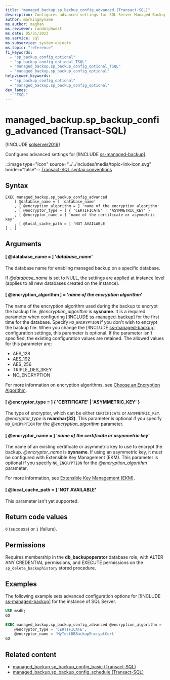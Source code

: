 ```yaml
---
title: "managed_backup.sp_backup_config_advanced (Transact-SQL)"
description: Configures advanced settings for SQL Server Managed Backup to Azure.
author: markingmyname
ms.author: maghan
ms.reviewer: randolphwest
ms.date: 05/31/2023
ms.service: sql
ms.subservice: system-objects
ms.topic: "reference"
f1_keywords:
  - "sp_backup_config_optional"
  - "sp_backup_config_optional_TSQL"
  - "managed_backup.sp_backup_config_optional_TSQL"
  - "managed_backup.sp_backup_config_optional"
helpviewer_keywords:
  - "sp_backup_config_optional"
  - "managed_backup.sp_backup_config_optional"
dev_langs:
  - "TSQL"
---
```

# managed_backup.sp_backup_config_advanced (Transact-SQL)

[!INCLUDE [sqlserver2016](../../includes/applies-to-version/sqlserver2016.md)]

Configures advanced settings for [!INCLUDE [ss-managed-backup](../../includes/ss-managed-backup-md.md)].

:::image type="icon" source="../../includes/media/topic-link-icon.svg" border="false"::: [Transact-SQL syntax conventions](../../t-sql/language-elements/transact-sql-syntax-conventions-transact-sql.md)

## Syntax

```syntaxsql
EXEC managed_backup.sp_backup_config_advanced
    [ @database_name = ] 'database_name'
    , [ @encryption_algorithm = ] 'name of the encryption algorithm'
    , [ @encryptor_type = ] { 'CERTIFICATE' | 'ASYMMETRIC_KEY' }
    , [ @encryptor_name = ] 'name of the certificate or asymmetric key'
    , [ @local_cache_path = ] 'NOT AVAILABLE'
[ ; ]
```

## Arguments

#### [ @database_name = ] '*database_name*'

The database name for enabling managed backup on a specific database.

If *@database_name* is set to NULL, the settings are applied at instance level (applies to all new databases created on the instance).

#### [ @encryption_algorithm ] = '*name of the encryption algorithm*'

The name of the encryption algorithm used during the backup to encrypt the backup file. *@encryption_algorithm* is **sysname**. It is a required parameter when configuring [!INCLUDE [ss-managed-backup](../../includes/ss-managed-backup-md.md)] for the first time for the database. Specify `NO_ENCRYPTION` if you don't wish to encrypt the backup file. When you change the [!INCLUDE [ss-managed-backup](../../includes/ss-managed-backup-md.md)] configuration settings, this parameter is optional. If the parameter isn't specified, the existing configuration values are retained. The allowed values for this parameter are:

- AES_128
- AES_192
- AES_256
- TRIPLE_DES_3KEY
- NO_ENCRYPTION

For more information on encryption algorithms, see [Choose an Encryption Algorithm](../security/encryption/choose-an-encryption-algorithm.md).

#### [ @encryptor_type = ] { 'CERTIFICATE' | 'ASYMMETRIC_KEY' }

The type of encryptor, which can be either `CERTIFICATE` or `ASYMMETRIC_KEY`. *@encryptor_type* is **nvarchar(32)**. This parameter is optional if you specify `NO_ENCRYPTION` for the *@encryption_algorithm* parameter.

#### [ @encryptor_name = ] '*name of the certificate or asymmetric key*'

The name of an existing certificate or asymmetric key to use to encrypt the backup. *@encryptor_name* is **sysname**. If using an asymmetric key, it must be configured with Extensible Key Management (EKM). This parameter is optional if you specify `NO_ENCRYPTION` for the *@encryption_algorithm* parameter.

For more information, see [Extensible Key Management (EKM)](../security/encryption/extensible-key-management-ekm.md).

#### [ @local_cache_path = ] 'NOT AVAILABLE'

This parameter isn't yet supported.

## Return code values

`0` (success) or `1` (failure).

## Permissions

Requires membership in the **db_backupoperator** database role, with ALTER ANY CREDENTIAL permissions, and EXECUTE permissions on the `sp_delete_backuphistory` stored procedure.

## Examples

The following example sets advanced configuration options for [!INCLUDE [ss-managed-backup](../../includes/ss-managed-backup-md.md)] for the instance of SQL Server.

```sql
USE msdb;
GO

EXEC managed_backup.sp_backup_config_advanced @encryption_algorithm = 'AES_128',
    @encryptor_type = 'CERTIFICATE',
    @encryptor_name = 'MyTestDBBackupEncryptCert'
GO
```

## Related content

- [managed_backup.sp_backup_config_basic (Transact-SQL)](managed-backup-sp-backup-config-basic-transact-sql.md)
- [managed_backup.sp_backup_config_schedule (Transact-SQL)](managed-backup-sp-backup-config-schedule-transact-sql.md)
